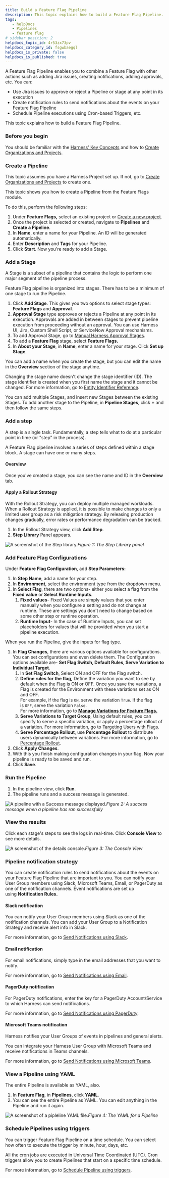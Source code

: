 ```yaml
---
title: Build a Feature Flag Pipeline
description: This topic explains how to build a Feature Flag Pipeline.
tags: 
   - helpDocs
   - Pipelines
   - feature flag
# sidebar_position: 2
helpdocs_topic_id: 4r53zx73pv
helpdocs_category_id: fsgwbaegql
helpdocs_is_private: false
helpdocs_is_published: true
---
```


A Feature Flag Pipeline enables you to combine a Feature Flag with other actions such as adding Jira issues, creating notifications, adding approvals, etc. You can:

* Use Jira issues to approve or reject a Pipeline or stage at any point in its execution
* Create notification rules to send notifications about the events on your Feature Flag Pipeline
* Schedule Pipeline executions using Cron-based Triggers, etc.

This topic explains how to build a Feature Flag Pipeline.

### Before you begin

You should be familiar with the [Harness' Key Concepts](/article/hv2758ro4e-learn-harness-key-concepts) and how to [Create Organizations and Projects](/article/36fw2u92i4-create-an-organization).

### Create a Pipeline

This topic assumes you have a Harness Project set up. If not, go to [Create Organizations and Projects](/article/36fw2u92i4-create-an-organization) to create one.

This topic shows you how to create a Pipeline from the Feature Flags module.

To do this, perform the following steps:

1. Under **Feature Flags,** select an existing project or [Create a new project](/article/36fw2u92i4-create-an-organization#step_3_create_a_project).
2. Once the project is selected or created, navigate to **Pipelines** and **Create a Pipeline**.
3. In **Name**, enter a name for your Pipeline. An ID will be generated automatically.
4. Enter **Description** and **Tags** for your Pipeline.
5. Click **Start**. Now you're ready to add a Stage.

### Add a Stage

A Stage is a subset of a pipeline that contains the logic to perform one major segment of the pipeline process.

Feature Flag pipeline is organized into stages. There has to be a minimum of one stage to run the Pipeline.

1. Click **Add Stage**. This gives you two options to select stage types: **Feature Flags** and **Approval**.
2. **Approval Stage** type approves or rejects a Pipeline at any point in its execution. Approvals are added in between stages to prevent pipeline execution from proceeding without an approval. You can use Harness UI, Jira, Custom Shell Script, or ServiceNow Approval mechanisms.
3. To add Approval Stage, go to [Manual Harness Approval Stages](/article/fkvso46bok-adding-harness-approval-stages).
4. To add a **Feature Flag** stage, select **Feature Flags.**
5. In **About your Stage**, in **Name**, enter a name for your stage. Click **Set up Stage**.

You can add a name when you create the stage, but you can edit the name in the **Overview** section of the stage anytime.

Changing the stage name doesn't change the stage identifier (ID). The stage identifier is created when you first name the stage and it cannot be changed. For more information, go to [Entity Identifier Reference](/article/li0my8tcz3-entity-identifier-reference).

You can add multiple Stages, and insert new Stages between the existing Stages. To add another stage to the Pipeline, in **Pipeline Stages**, click **+** and then follow the same steps.

### Add a step

A step is a single task. Fundamentally, a step tells what to do at a particular point in time (or "step" in the process).

A Feature Flag pipeline involves a series of steps defined within a stage block. A stage can have one or many steps.

#### Overview

Once you've created a stage, you can see the name and ID in the **Overview** tab.

#### Apply a Rollout Strategy

With the Rollout Strategy, you can deploy multiple managed workloads. When a Rollout Strategy is applied, it is possible to make changes to only a limited user group as a risk mitigation strategy. By releasing production changes gradually, error rates or performance degradation can be tracked.

1. In the Rollout Strategy view, click **Add Step**.
2. **Step Library** Panel appears.

![A screenshot of the Step library. ](https://files.helpdocs.io/i5nl071jo5/articles/4r53zx73pv/1637064241461/screenshot-2021-11-16-at-4-23-04-pm.png)*Figure 1: The Step Library panel*

### Add Feature Flag Configurations

Under **Feature Flag Configuration**, add **Step Parameters:**

1. In **Step Name**, add a name for your step.
2. In **Environment**, select the environment type from the dropdown menu.
3. In **Select Flag**, there are two options- either you select a flag from the **Fixed value** or **Select Runtime Inputs**.
	1. **Fixed values**- Fixed Values are simply values that you enter manually when you configure a setting and do not change at runtime. These are settings you don't need to change based on some other step or runtime operation.
	2. **Runtime Input**- In the case of Runtime Inputs, you can set placeholders for values that will be provided when you start a pipeline execution.

When you run the Pipeline, give the inputs for flag type.

1. In **Flag Changes**, there are various options available for configurations. You can set configurations and even delete them. The Configuration options available are- **Set Flag Switch, Default Rules, Serve Variation to Individual Target**.
	1. In **Set Flag Switch**, Select ON and OFF for the Flag switch.
	2. **Define rules for the flag,** Define the variation you want to see by default when the Flag is ON or OFF. Once you save the variations, a Flag is created for the Environment with these variations set as ON and OFF.  
	For example, if the flag is `ON`, serve the variation `True`. If the flag is `OFF`, serve the variation `False`.  
	For more information, go to [**Manage Variations for Feature Flags.**](/article/8bf3us11kz-manage-variations)
	3. **Serve Variations to Target Group**, Using default rules, you can specify to serve a specific variation, or apply a percentage rollout of a variation. For more information, go to [Targeting Users with Flags](/article/xf3hmxbaji-targeting-users-with-flags).
	4. **Serve Percentage Rollout**, use **Percentage Rollout** to distribute users dynamically between variations. For more information, go to [Percentage Rollout](/article/xf3hmxbaji-targeting-users-with-flags#percentage_rollouts).
2. Click **Apply Changes**.
3. With this you finish making configuration changes in your flag. Now your pipeline is ready to be saved and run.
4. Click **Save**.

### Run the Pipeline

1. In the pipeline view, click **Run**.
2. The pipeline runs and a success message is generated.

![A pipeline with a Success message displayed.](https://files.helpdocs.io/i5nl071jo5/articles/4r53zx73pv/1637064732210/screenshot-2021-11-16-at-4-29-24-pm.png)*Figure 2: A success message when a pipeline has ran successfully*

### View the results

Click each stage's steps to see the logs in real-time. Click **Console View** to see more details.

![A screenshot of the details console. ](https://files.helpdocs.io/i5nl071jo5/articles/4r53zx73pv/1637064757276/screenshot-2021-11-16-at-4-29-40-pm.png)*Figure 3: The Console View*

### Pipeline notification strategy

You can create notification rules to send notifications about the events on your Feature Flag Pipeline that are important to you. You can notify your User Group members using Slack, Microsoft Teams, Email, or PagerDuty as one of the notification channels. Event notifications are set up using **Notification Rules.**

#### Slack notification

You can notify your User Group members using Slack as one of the notification channels. You can add your User Group to a Notification Strategy and receive alert info in Slack.

For more information, go to [Send Notifications using Slack](/article/h5n2oj8y5y-send-notifications-using-slack).

#### Email notification

For email notifications, simply type in the email addresses that you want to notify.

For more information, go to [Send Notifications using Email](/article/4bor7kyimj-notify-users-of-pipeline-events#option_email_notifications).

#### PagerDuty notification

For PagerDuty notifications, enter the key for a PagerDuty Account/Service to which Harness can send notifications.

For more information, go to [Send Notifications using PagerDuty](/article/4bor7kyimj-notify-users-of-pipeline-events#option_pager_duty_notifications).

#### Microsoft Teams notification

Harness notifies your User Groups of events in pipelines and general alerts.

You can integrate your Harness User Group with Microsoft Teams and receive notifications in Teams channels.

For more information, go to [Send Notifications using Microsoft Teams](/article/xcb28vgn82-send-notifications-to-microsoft-teams).

### View a Pipeline using YAML

The entire Pipeline is available as YAML, also.

1. In **Feature Flag**, in **Pipelines**, click **YAML**.
2. You can see the entire Pipeline as YAML. You can edit anything in the Pipeline and run it again.

![A screenshot of a pipleline YAML file.](https://files.helpdocs.io/i5nl071jo5/articles/4r53zx73pv/1637307897098/screenshot-2021-11-19-at-1-14-37-pm.png)*Figure 4: The YAML for a Pipeline*

### Schedule Pipelines using triggers

You can trigger Feature Flag Pipeline on a time schedule. You can select how often to execute the trigger by minute, hour, days, etc.

All the cron jobs are executed in Universal Time Coordinated (UTC). Cron triggers allow you to create Pipelines that start on a specific time schedule.

For more information, go to [Schedule Pipeline using triggers](/article/4z9mf24m1b-schedule-pipelines-using-cron-triggers).

